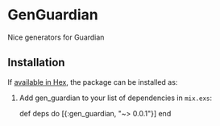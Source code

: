 # GenGuardian

Nice generators for Guardian

## Installation

If [available in Hex](https://hex.pm/docs/publish), the package can be installed as:

  1. Add gen_guardian to your list of dependencies in `mix.exs`:

        def deps do
          [{:gen_guardian, "~> 0.0.1"}]
        end
